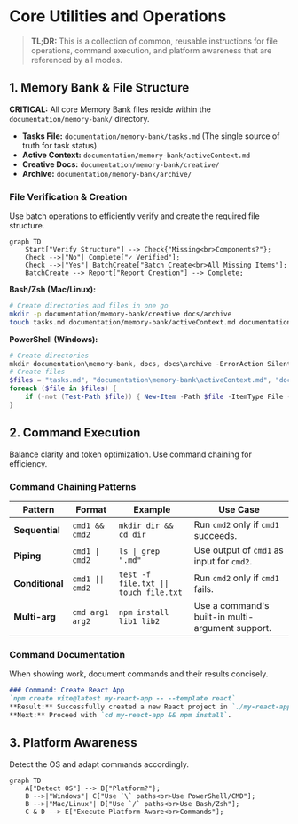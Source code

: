 # Core Utilities and Operations

> **TL;DR:** This is a collection of common, reusable instructions for file operations, command execution, and platform awareness that are referenced by all modes.

## 1. Memory Bank & File Structure

**CRITICAL:** All core Memory Bank files reside within the `documentation/memory-bank/` directory.

-   **Tasks File:** `documentation/memory-bank/tasks.md` (The single source of truth for task status)
-   **Active Context:** `documentation/memory-bank/activeContext.md`
-   **Creative Docs:** `documentation/memory-bank/creative/`
-   **Archive:** `documentation/memory-bank/archive/`

### File Verification & Creation

Use batch operations to efficiently verify and create the required file structure.

```mermaid
graph TD
    Start["Verify Structure"] --> Check{"Missing<br>Components?"};
    Check -->|"No"| Complete["✓ Verified"];
    Check -->|"Yes"| BatchCreate["Batch Create<br>All Missing Items"];
    BatchCreate --> Report["Report Creation"] --> Complete;
```

**Bash/Zsh (Mac/Linux):**
```bash
# Create directories and files in one go
mkdir -p documentation/memory-bank/creative docs/archive
touch tasks.md documentation/memory-bank/activeContext.md documentation/memory-bank/progress.md
```

**PowerShell (Windows):**
```powershell
# Create directories
mkdir documentation\memory-bank, docs, docs\archive -ErrorAction SilentlyContinue
# Create files
$files = "tasks.md", "documentation\memory-bank\activeContext.md", "documentation\memory-bank\progress.md"
foreach ($file in $files) {
    if (-not (Test-Path $file)) { New-Item -Path $file -ItemType File -Force }
}
```

## 2. Command Execution

Balance clarity and token optimization. Use command chaining for efficiency.

### Command Chaining Patterns
| Pattern | Format | Example | Use Case |
|---|---|---|---|
| **Sequential** | `cmd1 && cmd2` | `mkdir dir && cd dir` | Run `cmd2` only if `cmd1` succeeds. |
| **Piping** | `cmd1 \| cmd2` | `ls \| grep ".md"` | Use output of `cmd1` as input for `cmd2`. |
| **Conditional**| `cmd1 \|\| cmd2` | `test -f file.txt \|\| touch file.txt` | Run `cmd2` only if `cmd1` fails. |
| **Multi-arg** | `cmd arg1 arg2` | `npm install lib1 lib2` | Use a command's built-in multi-argument support. |

### Command Documentation
When showing work, document commands and their results concisely.
```markdown
### Command: Create React App
`npm create vite@latest my-react-app -- --template react`
**Result:** Successfully created a new React project in `./my-react-app`.
**Next:** Proceed with `cd my-react-app && npm install`.
```

## 3. Platform Awareness

Detect the OS and adapt commands accordingly.

```mermaid
graph TD
    A["Detect OS"] --> B{"Platform?"};
    B -->|"Windows"| C["Use `\` paths<br>Use PowerShell/CMD"];
    B -->|"Mac/Linux"| D["Use `/` paths<br>Use Bash/Zsh"];
    C & D --> E["Execute Platform-Aware<br>Commands"];
```